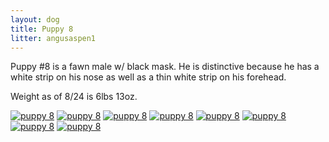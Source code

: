 ```yaml
---
layout: dog
title: Puppy 8
litter: angusaspen1
---
```


Puppy #8 is a fawn male w/ black mask. He is distinctive because he has a white strip on his nose as well as a thin white strip on his forehead.

Weight as of 8/24 is 6lbs 13oz.

[![puppy 8](http://farm4.staticflickr.com/3861/14799136758_7178f2618d_z_d.jpg)](https://www.flickr.com/photos/126812864@N04/14799136758/in/set-72157646673750452)
[![puppy 8](http://farm4.staticflickr.com/3886/14799150078_8bbba2cc77_z_d.jpg)](https://www.flickr.com/photos/126812864@N04/14799150078/in/set-72157646673750452)
[![puppy 8](http://farm6.staticflickr.com/5564/14982629501_c5c477e77c_z_d.jpg)](https://www.flickr.com/photos/126812864@N04/14982629501/in/set-72157646673750452)
[![puppy 8](http://farm6.staticflickr.com/5571/14799162408_27f97d055d_z_d.jpg)](https://www.flickr.com/photos/126812864@N04/14799162408/in/set-72157646673750452)
[![puppy 8](http://farm4.staticflickr.com/3860/14799235637_cd022ee6ea_z_d.jpg)](https://www.flickr.com/photos/126812864@N04/14799235637/in/set-72157646673750452)
[![puppy 8](http://farm4.staticflickr.com/3859/14985435432_d441d79096_z_d.jpg)](https://www.flickr.com/photos/126812864@N04/14985435432/in/set-72157646673750452)
[![puppy 8](http://farm6.staticflickr.com/5551/14962639156_c33ca6ab48_z_d.jpg)](https://www.flickr.com/photos/126812864@N04/14962639156/in/set-72157646673750452)
[![puppy 8](http://farm6.staticflickr.com/5570/14840251130_44c77c5b45_z_d.jpg)](https://www.flickr.com/photos/126812864@N04/14840251130/in/set-72157646673750452)
